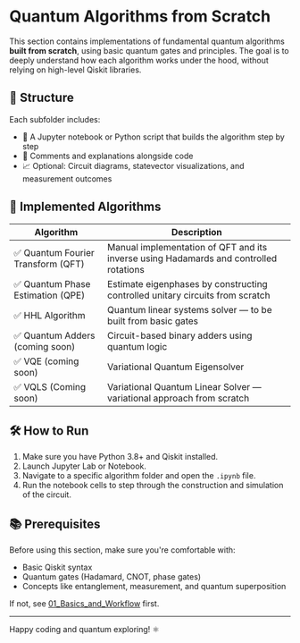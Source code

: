 # Quantum Algorithms from Scratch

This section contains implementations of fundamental quantum algorithms **built from scratch**, using basic quantum gates and principles. The goal is to deeply understand how each algorithm works under the hood, without relying on high-level Qiskit libraries.

## 📌 Structure

Each subfolder includes:

- 📄 A Jupyter notebook or Python script that builds the algorithm step by step
- 🧠 Comments and explanations alongside code
- 📈 Optional: Circuit diagrams, statevector visualizations, and measurement outcomes

## 🚀 Implemented Algorithms

| Algorithm | Description |
|----------|-------------|
| ✅ Quantum Fourier Transform (QFT) | Manual implementation of QFT and its inverse using Hadamards and controlled rotations |
| ✅ Quantum Phase Estimation (QPE) | Estimate eigenphases by constructing controlled unitary circuits from scratch |
| ✅ HHL Algorithm | Quantum linear systems solver — to be built from basic gates |
| ✅ Quantum Adders (coming soon) | Circuit-based binary adders using quantum logic |
| ✅ VQE (coming soon) | Variational Quantum Eigensolver  |
| ✅ VQLS (Coming soon) | Variational Quantum Linear Solver — variational approach from scratch |

## 🛠 How to Run

1. Make sure you have Python 3.8+ and Qiskit installed.
2. Launch Jupyter Lab or Notebook.
3. Navigate to a specific algorithm folder and open the `.ipynb` file.
4. Run the notebook cells to step through the construction and simulation of the circuit.

## 📚 Prerequisites

Before using this section, make sure you're comfortable with:

- Basic Qiskit syntax
- Quantum gates (Hadamard, CNOT, phase gates)
- Concepts like entanglement, measurement, and quantum superposition

If not, see [01_Basics_and_Workflow](../01_Basics_and_Workflow) first.

---

Happy coding and quantum exploring! ⚛️

